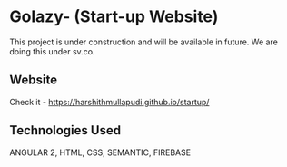 # Golazy- (Start-up Website)

This project is under construction and will be available in future. We are doing this under sv.co.

## Website

Check it  -  https://harshithmullapudi.github.io/startup/

## Technologies Used

ANGULAR 2, HTML, CSS, SEMANTIC, FIREBASE
